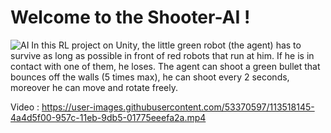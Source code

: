 # Welcome to the Shooter-AI !
![AI](https://user-images.githubusercontent.com/53370597/115914864-06a29280-a462-11eb-87e7-41d66c3af589.PNG)
In this RL project on Unity, the little green robot (the agent) has to survive as long as possible in front of red robots that run at him. If he is in contact with one of them, he loses. The agent can shoot a green bullet that bounces off the walls (5 times max), he can shoot every 2 seconds, moreover he can move and rotate freely.

Video : https://user-images.githubusercontent.com/53370597/113518145-4a4d5f00-957c-11eb-9db5-01775eeefa2a.mp4


